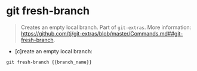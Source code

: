 # git fresh-branch

> Creates an empty local branch.
> Part of `git-extras`.
> More information: <https://github.com/tj/git-extras/blob/master/Commands.md##git-fresh-branch>.

- [c]reate an empty local branch:

`git fresh-branch {{branch_name}}`
